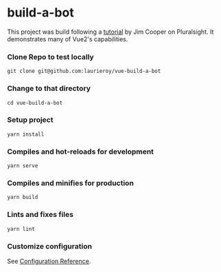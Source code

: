 # build-a-bot

This project was build following a [tutorial](https://www.pluralsight.com/courses/vuejs-fundamentals) by Jim Cooper on Pluralsight. It demonstrates many of Vue2's capabilities.

### Clone Repo to test locally
```
git clone git@github.com:laurieroy/vue-build-a-bot
```

### Change to that directory
```
cd vue-build-a-bot
```

### Setup project 
```
yarn install
```

### Compiles and hot-reloads for development
```
yarn serve
```

### Compiles and minifies for production
```
yarn build
```

### Lints and fixes files
```
yarn lint
```

### Customize configuration
See [Configuration Reference](https://cli.vuejs.org/config/).
